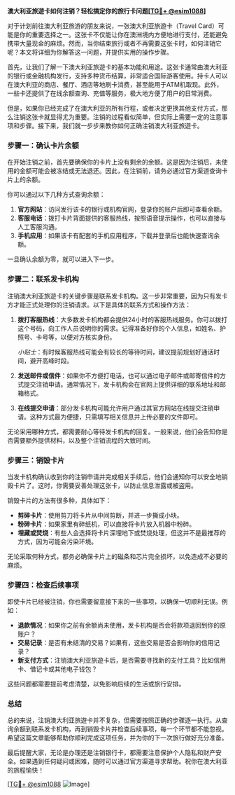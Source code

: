 **澳大利亚旅遊卡如何注销？轻松搞定你的旅行卡问题[[TG💪+ @esim1088](https://t.me/s/esim1088)]**

对于计划前往澳大利亚旅游的朋友来说，一张澳大利亚旅遊卡（Travel Card）可能是你的重要选择之一。这张卡不仅能让你在澳洲境内方便地进行支付，还能避免携带大量现金的麻烦。然而，当你结束旅行或者不再需要这张卡时，如何注销它呢？本文将详细为你解答这一问题，并提供实用的操作步骤。

首先，让我们了解一下澳大利亚旅遊卡的基本功能和用途。这张卡通常由澳大利亚的银行或金融机构发行，支持多种货币结算，非常适合国际游客使用。持卡人可以在澳大利亚的商店、餐厅、酒店等地刷卡消费，甚至能用于ATM机取现。此外，一些卡还提供了在线余额查询、充值等服务，极大地方便了用户的日常消费。

但是，如果你已经完成了在澳大利亚的所有行程，或者决定更换其他支付方式，那么注销这张卡就显得尤为重要。注销的过程看似简单，但实际上需要一定的注意事项和步骤。接下来，我们就一步步来教你如何正确注销澳大利亚旅遊卡。

### 步骤一：确认卡片余额

在开始注销之前，首先要确保你的卡片上没有剩余的余额。这是因为注销后，未使用的金额可能会被冻结或无法退还。因此，在注销前，请务必通过官方渠道查询卡片上的余额。

你可以通过以下几种方式查询余额：
1. **官方网站**：访问发行该卡的银行或机构官网，登录你的账户后即可查看余额。
2. **客服电话**：拨打卡片背面提供的客服热线，按照语音提示操作，也可以直接与人工客服沟通。
3. **手机应用**：如果该卡有配套的手机应用程序，下载并登录后也能快速查询余额。

一旦确认余额为零，就可以进入下一步。

### 步骤二：联系发卡机构

注销澳大利亚旅遊卡的关键步骤是联系发卡机构。这一步非常重要，因为只有发卡方才能正式处理你的注销请求。以下是具体的联系方式和操作方法：

1. **拨打客服热线**：大多数发卡机构都会提供24小时的客服热线服务。你可以拨打这个号码，向工作人员说明你的需求。记得准备好你的个人信息，如姓名、护照号、卡号等，以便对方核实身份。
   
   *小贴士*：有时候客服热线可能会有较长的等待时间，建议提前规划好通话时间，避开高峰时段。

2. **发送邮件或信件**：如果你不方便打电话，也可以通过电子邮件或邮寄信件的方式提交注销申请。通常情况下，发卡机构会在官网上提供详细的联系地址和邮箱格式。

3. **在线提交申请**：部分发卡机构可能允许用户通过其官方网站在线提交注销申请。这种方式最为便捷，只需填写相关信息并上传必要的文件即可。

无论采用哪种方式，都需要耐心等待发卡机构的回复。一般来说，他们会告知你是否需要额外提供材料，以及整个注销流程的大致时间。

### 步骤三：销毁卡片

当发卡机构确认收到你的注销申请并完成相关手续后，他们会通知你可以安全地销毁卡片了。这时，你需要妥善处理这张卡，以防止信息泄露或被盗用。

销毁卡片的方法有很多种，具体如下：
- **剪碎卡片**：使用剪刀将卡片从中间剪断，并进一步撕成小块。
- **粉碎卡片**：如果家里有碎纸机，可以直接将卡片放入机器中粉碎。
- **埋藏或焚烧**：有些人会选择将卡片深埋地下或焚烧处理，但这并不是最推荐的方式，因为可能会污染环境。

无论采取何种方式，都务必确保卡片上的磁条和芯片完全损坏，以免造成不必要的麻烦。

### 步骤四：检查后续事项

即使卡片已经被注销，你也需要留意接下来的一些事项，以确保一切顺利无误。例如：
- **退款情况**：如果你之前有余额尚未使用，发卡机构是否会将款项退回到你的原账户？
- **交易记录**：是否有未结清的交易？如果有，这些交易是否会影响你的信用记录？
- **新支付方式**：注销澳大利亚旅遊卡后，是否需要寻找新的支付工具？比如信用卡、借记卡或其他电子钱包？

这些问题都需要提前考虑清楚，以免影响后续的生活或旅行安排。

### 总结

总的来说，注销澳大利亚旅遊卡并不复杂，但需要按照正确的步骤逐一执行。从查询余额到联系发卡机构，再到销毁卡片并检查后续事项，每一个环节都不能忽视。希望这篇文章能够帮助你顺利完成这项任务，并为你的下一次旅行做好充分准备。

最后提醒大家，无论是办理还是注销银行卡，都需要注意保护个人隐私和财产安全。如果遇到任何疑问或困难，随时可以通过官方渠道寻求帮助。祝你在澳大利亚的旅程愉快！

[[TG💪+ @esim1088](https://t.me/s/esim1088) ![Image](https://i.postimg.cc/4NQfJmqS/Snipaste-2025-05-13-00-14-12.png)]
